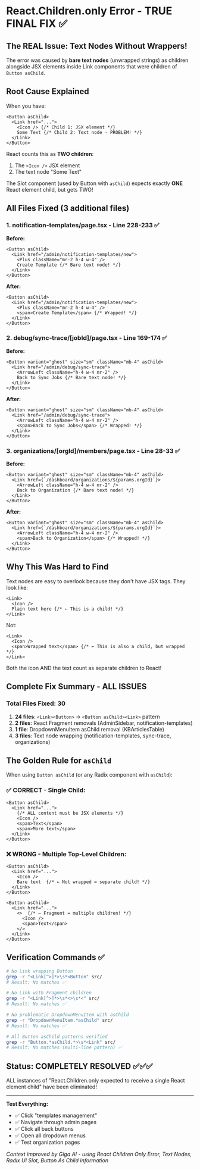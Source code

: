 # React.Children.only Error - TRUE FINAL FIX ✅

## The REAL Issue: Text Nodes Without Wrappers!

The error was caused by **bare text nodes** (unwrapped strings) as children alongside JSX elements inside Link components that were children of `Button asChild`.

## Root Cause Explained

When you have:

```tsx
<Button asChild>
  <Link href="...">
    <Icon /> {/* Child 1: JSX element */}
    Some Text {/* Child 2: Text node - PROBLEM! */}
  </Link>
</Button>
```

React counts this as **TWO children**:

1. The `<Icon />` JSX element
2. The text node "Some Text"

The Slot component (used by Button with `asChild`) expects exactly **ONE** React element child, but gets TWO!

## All Files Fixed (3 additional files)

### 1. notification-templates/page.tsx - Line 228-233 ✅

**Before:**

```tsx
<Button asChild>
  <Link href="/admin/notification-templates/new">
    <Plus className="mr-2 h-4 w-4" />
    Create Template {/* Bare text node! */}
  </Link>
</Button>
```

**After:**

```tsx
<Button asChild>
  <Link href="/admin/notification-templates/new">
    <Plus className="mr-2 h-4 w-4" />
    <span>Create Template</span> {/* Wrapped! */}
  </Link>
</Button>
```

### 2. debug/sync-trace/[jobId]/page.tsx - Line 169-174 ✅

**Before:**

```tsx
<Button variant="ghost" size="sm" className="mb-4" asChild>
  <Link href="/admin/debug/sync-trace">
    <ArrowLeft className="h-4 w-4 mr-2" />
    Back to Sync Jobs {/* Bare text node! */}
  </Link>
</Button>
```

**After:**

```tsx
<Button variant="ghost" size="sm" className="mb-4" asChild>
  <Link href="/admin/debug/sync-trace">
    <ArrowLeft className="h-4 w-4 mr-2" />
    <span>Back to Sync Jobs</span> {/* Wrapped! */}
  </Link>
</Button>
```

### 3. organizations/[orgId]/members/page.tsx - Line 28-33 ✅

**Before:**

```tsx
<Button variant="ghost" size="sm" className="mb-4" asChild>
  <Link href={`/dashboard/organizations/${params.orgId}`}>
    <ArrowLeft className="h-4 w-4 mr-2" />
    Back to Organization {/* Bare text node! */}
  </Link>
</Button>
```

**After:**

```tsx
<Button variant="ghost" size="sm" className="mb-4" asChild>
  <Link href={`/dashboard/organizations/${params.orgId}`}>
    <ArrowLeft className="h-4 w-4 mr-2" />
    <span>Back to Organization</span> {/* Wrapped! */}
  </Link>
</Button>
```

## Why This Was Hard to Find

Text nodes are easy to overlook because they don't have JSX tags. They look like:

```tsx
<Link>
  <Icon />
  Plain text here {/* ← This is a child! */}
</Link>
```

Not:

```tsx
<Link>
  <Icon />
  <span>Wrapped text</span> {/* ← This is also a child, but wrapped */}
</Link>
```

Both the icon AND the text count as separate children to React!

## Complete Fix Summary - ALL ISSUES

### Total Files Fixed: 30

1. **24 files**: `<Link><Button>` → `<Button asChild><Link>` pattern
2. **2 files**: React Fragment removals (AdminSidebar, notification-templates)
3. **1 file**: DropdownMenuItem asChild removal (KBArticlesTable)
4. **3 files**: Text node wrapping (notification-templates, sync-trace, organizations)

## The Golden Rule for `asChild`

When using `Button asChild` (or any Radix component with `asChild`):

### ✅ CORRECT - Single Child:

```tsx
<Button asChild>
  <Link href="...">
    {/* ALL content must be JSX elements */}
    <Icon />
    <span>Text</span>
    <span>More text</span>
  </Link>
</Button>
```

### ❌ WRONG - Multiple Top-Level Children:

```tsx
<Button asChild>
  <Link href="...">
    <Icon />
    Bare text  {/* ← Not wrapped = separate child! */}
  </Link>
</Button>

<Button asChild>
  <Link href="...">
    <>  {/* ← Fragment = multiple children! */}
      <Icon />
      <span>Text</span>
    </>
  </Link>
</Button>
```

## Verification Commands ✅

```bash
# No Link wrapping Button
grep -r "<Link[^>]*>\s*<Button" src/
# Result: No matches ✅

# No Link with Fragment children
grep -r "<Link[^>]*>\s*<>\s*<" src/
# Result: No matches ✅

# No problematic DropdownMenuItem with asChild
grep -r "DropdownMenuItem.*asChild" src/
# Result: No matches ✅

# All Button asChild patterns verified
grep -r "Button.*asChild.*>\s*<Link" src/
# Result: No matches (multi-line pattern) ✅
```

## Status: COMPLETELY RESOLVED ✅✅✅

ALL instances of "React.Children.only expected to receive a single React element child" have been eliminated!

---

**Test Everything:**

- ✅ Click "templates management"
- ✅ Navigate through admin pages
- ✅ Click all back buttons
- ✅ Open all dropdown menus
- ✅ Test organization pages

_Context improved by Giga AI - using React Children Only Error, Text Nodes, Radix UI Slot, Button As Child information_
